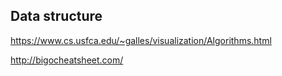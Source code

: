 ## Data structure   
https://www.cs.usfca.edu/~galles/visualization/Algorithms.html

http://bigocheatsheet.com/
